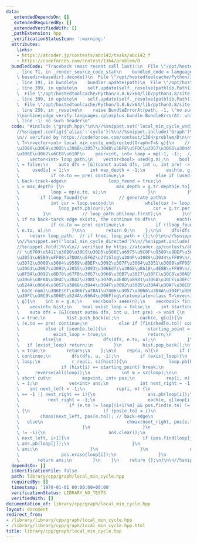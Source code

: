 ```yaml
---
data:
  _extendedDependsOn: []
  _extendedRequiredBy: []
  _extendedVerifiedWith: []
  _pathExtension: hpp
  _verificationStatusIcon: ':warning:'
  attributes:
    links:
    - https://atcoder.jp/contests/abc142/tasks/abc142_f
    - https://codeforces.com/contest/1364/problem/D
  bundledCode: "Traceback (most recent call last):\n  File \"/opt/hostedtoolcache/Python/3.8.6/x64/lib/python3.8/site-packages/onlinejudge_verify/documentation/build.py\"\
    , line 71, in _render_source_code_stat\n    bundled_code = language.bundle(stat.path,\
    \ basedir=basedir).decode()\n  File \"/opt/hostedtoolcache/Python/3.8.6/x64/lib/python3.8/site-packages/onlinejudge_verify/languages/cplusplus.py\"\
    , line 191, in bundle\n    bundler.update(path)\n  File \"/opt/hostedtoolcache/Python/3.8.6/x64/lib/python3.8/site-packages/onlinejudge_verify/languages/cplusplus_bundle.py\"\
    , line 399, in update\n    self.update(self._resolve(pathlib.Path(included), included_from=path))\n\
    \  File \"/opt/hostedtoolcache/Python/3.8.6/x64/lib/python3.8/site-packages/onlinejudge_verify/languages/cplusplus_bundle.py\"\
    , line 399, in update\n    self.update(self._resolve(pathlib.Path(included), included_from=path))\n\
    \  File \"/opt/hostedtoolcache/Python/3.8.6/x64/lib/python3.8/site-packages/onlinejudge_verify/languages/cplusplus_bundle.py\"\
    , line 258, in _resolve\n    raise BundleErrorAt(path, -1, \"no such header\"\
    )\nonlinejudge_verify.languages.cplusplus_bundle.BundleErrorAt: union_find.hpp:\
    \ line -1: no such header\n"
  code: "#include \"graph.hpp\"\n\n//%snippet.set('local_min_cycle_undirected')%\n\
    //%snippet.config({'alias':'cycle'})%\n//%snippet.include('Graph')%\n//%snippet.fold()%\n\
    \n// verified by https://codeforces.com/contest/1364/problem/D\n\ntemplate<class\
    \ T>\nvector<int> local_min_cycle_undirected(Graph<T>& g){\n    // \u7121\u5411\
    \u30B0\u30E9\u30D5\u306B\u3057\u304B\u5BFE\u5FDC\u3057\u3066\u3044\u306A\u3044\
    \u306E\u3067\u6CE8\u610F\n    pair<int, int> loop = mp(-1, -1);  // start, end\n\
    \    vector<int> loop_path;\n    vector<bool> used(g.n);\n    bool loop_found\
    \ = false;\n    auto dfs = [&](const auto& dfs, int u, int pre) -> int {\n   \
    \     used[u] = 1;\n        int max_depth = -1;\n        each(e, g.adj_list[u]){\n\
    \            if (e.to == pre) continue;\n            else if (used[e.to]){  //\
    \ back-track-edge\n                loop_found = true;\n                if (g.tr.depth[e.to]\
    \ > max_depth) {\n                    max_depth = g.tr.depth[e.to];\n        \
    \            loop = mp(e.to, u);\n                }\n            }\n        }\n\
    \        if (loop_found){\n            // generate path\n            loop_path.pb(loop.first);\n\
    \            int cur = loop.second;\n            while(cur != loop.first){\n \
    \               loop_path.pb(cur);\n                cur = g.tr.par[cur];\n   \
    \         }\n            // loop_path.pb(loop.first);\n        }\n\n        //\
    \ if no back-tarck edge exists, the continue to dfs\n        each(e, g.tr.adj_list[u]){\n\
    \            if (e.to == pre) continue;\n            if (!loop_found) dfs(dfs,\
    \ e.to, u);\n        }\n\n        return 0;\n    };\n\n    dfs(dfs, 0, -1);\n\
    \    return loop_path;  // if tree, loop_path = {};\n}\n\n//%snippet.end()%\n\n\
    \n//%snippet.set('local_min_cycle_directed')%\n//%snippet.include('Graph')%\n\
    //%snippet.fold()%\n\n// verified by https://atcoder.jp/contests/abc142/tasks/abc142_f\n\
    // \u6709\u5411\u30B0\u30E9\u30D5\u306E\u6975\u5C0F\u9589\u8DEF\u306E\u898B\u3064\
    \u3051\u65B9\uFF08\u7DDA\u5F62\u2715log\u304F\u3089\u3044\uFF09\n// \u30FBdfs\u3067\
    \u3072\u3068\u3064\u9589\u8DEF\u3092\u307F\u3064\u3051\u308B\uFF08\u3051\u3093\
    \u3061\u3087\u3093\u3055\u3093\u306Edfs\u306E\u8A18\u4E8B\uFF09\n// \u30FB\u5168\
    \u8FBA\u3092\u8D70\u67FB\u3057\u3066\u30B7\u30E7\u30FC\u30C8\u30AB\u30C3\u30C8\
    \u306E\u8FBA\u304C\u3042\u308C\u3070\u4E0D\u8981\u306A\u30CE\u30FC\u30C9\u3092\
    \u524A\u9664\u3057\u3066\u3044\u304F\u3002\u30B5\u30A4\u30AF\u30EB\u306F(index,\
    \ node-num)\u306Eset\u3067\u7BA1\u7406\u3057\u3066\u304A\u304F\u3068\u5404\u30CE\
    \u30FC\u30C9\u306E\u524A\u9664\u306Flog\n\ntemplate<class T>\nvec<int> local_min_cycle_directed(Graph<T>&\
    \ g){\n    int n = g.n;\n    vec<bool> seen(n);\n    vec<bool> finished(n);\n\
    \    vec<int> hist;\n    bool exist_loop = false;\n    int starting_point = -1;\n\
    \    auto dfs = [&](const auto& dfs, int u, int pre) -> void {\n        seen[u]\
    \ = true;\n        hist.push_back(u);\n        each(e, g[u]){\n            if\
    \ (e.to == pre) continue;\n            else if (finished[e.to]) continue;\n  \
    \          else if (seen[e.to]){\n                starting_point = e.to;\n   \
    \             exist_loop = true;\n                return;\n            }\n   \
    \         else{\n                dfs(dfs, e.to, u);\n            }\n         \
    \   if (exist_loop) return;\n        }\n        hist.pop_back();\n        finished[u]\
    \ = true;\n        return;\n    };\n\n    rep(u, n){\n        if (finished[u])\
    \ continue;\n        dfs(dfs, u, -1);\n        if (exist_loop){\n            vec<int>\
    \ loop;\n            r_rep(i, sz(hist)){\n                loop.pb(hist[i]);\n\
    \                if (hist[i] == starting_point) break;\n            }\n      \
    \      reverse(all(loop));\n            int m = sz(loop);\n\n            // find\
    \ short cut\n            map<int, int> pos;\n            rep(i, m) pos[loop[i]]\
    \ = i;\n            vec<int> ans;\n            int next_right = -1;\n        \
    \    int next_left = -1;\n            rep(i, m) {\n                if (next_right\
    \ == -1 || next_right == i){\n                    ans.pb(loop[i]);\n         \
    \           next_right = -1;\n                    each(e, g[loop[i]]){\n     \
    \                   if (e.to != loop[(i+1)%m] && pos.find(e.to) != pos.end())\
    \ {\n                            if (pos[e.to] < i)\n                        \
    \        chmax(next_left, pos[e.to]); // back-edge\n                         \
    \   else\n                                chmax(next_right, pos[e.to]); // to-edge\n\
    \                        }\n                    }\n                    if (next_left\
    \ != -1){\n                        ans.clear();\n                        rep(j,\
    \ next_left, i+1){\n                            if (pos.find(loop[j]) != pos.end())\
    \ ans.pb(loop[j]);\n                        }\n                        return\
    \ ans;\n                    }\n                }\n                else{\n    \
    \                pos.erase(loop[i]);\n                }\n            }\n     \
    \       return ans;\n        }\n    }\n    return {};\n}\n\n//%snippet.end()%\n"
  dependsOn: []
  isVerificationFile: false
  path: library/cpp/graph/local_min_cycle.hpp
  requiredBy: []
  timestamp: '1970-01-01 00:00:00+00:00'
  verificationStatus: LIBRARY_NO_TESTS
  verifiedWith: []
documentation_of: library/cpp/graph/local_min_cycle.hpp
layout: document
redirect_from:
- /library/library/cpp/graph/local_min_cycle.hpp
- /library/library/cpp/graph/local_min_cycle.hpp.html
title: library/cpp/graph/local_min_cycle.hpp
---
```

